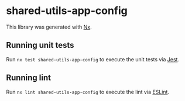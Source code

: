 # shared-utils-app-config

This library was generated with [Nx](https://nx.dev).

## Running unit tests

Run `nx test shared-utils-app-config` to execute the unit tests via [Jest](https://jestjs.io).

## Running lint

Run `nx lint shared-utils-app-config` to execute the lint via [ESLint](https://eslint.org/).
